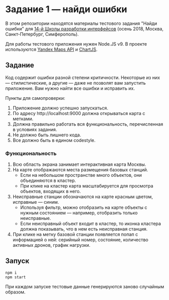 # Задание 1 — найди ошибки

В этом репозитории находятся материалы тестового задания "Найди ошибки" для [14-й Школы разработки интерфейсов](https://academy.yandex.ru/events/frontend/shri_msk-2018-2) (осень 2018, Москва, Санкт-Петербург, Симферополь).

Для работы тестового приложения нужен Node.JS v9. В проекте используются [Yandex Maps API](https://tech.yandex.ru/maps/doc/jsapi/2.1/quick-start/index-docpage/) и [ChartJS](http://www.chartjs.org).

## Задание

Код содержит ошибки разной степени критичности. Некоторые из них — стилистические, а другие — даже не позволят вам запустить приложение. Вам нужно найти все ошибки и исправить их.

Пункты для самопроверки:

1. Приложение должно успешно запускаться.
1. По адресу http://localhost:9000 должна открываться карта с метками.
1. Должна правильно работать вся функциональность, перечисленная в условиях задания.
1. Не должно быть лишнего кода.
1. Все должно быть в едином codestyle.

### Функциональность

1. Всю область экрана занимает интерактивная карта Москвы.
1. На карте отображаются места размещения базовых станций.
    - Если на небольшом пространстве много объектов, они объединяются в кластер.
    - При клике на кластер карта масштабируется для просмотра объектов, входящих в него.
1. Неисправные станции обозначаются на карте красным цветом, исправные — синим.
    - Используя фильтр, можно отобразить на карте объекты с нужным состоянием — например, отобразить только неисправные.
    - Если неисправный объект входит в кластер, то иконка кластера должна показывать, что в нем есть неисправная станция.
1. При клике на метку базовой станции появляется попап с информацией о ней: серийный номер, состояние, количество активных дронов, график нагрузки.

## Запуск

```
npm i
npm start
```

При каждом запуске тестовые данные генерируются заново случайным образом.
